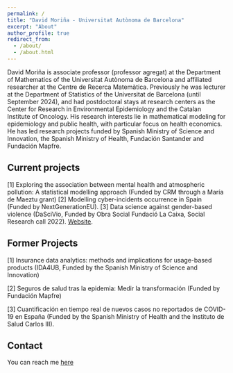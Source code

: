 ```yaml
---
permalink: /
title: "David Moriña - Universitat Autònoma de Barcelona"
excerpt: "About"
author_profile: true
redirect_from: 
  - /about/
  - /about.html
---
```


David Moriña is associate professor (professor agregat) at the Department of Mathematics of the Universitat Autònoma de Barcelona and affiliated researcher at the Centre de Recerca Matemàtica. Previously he was lecturer at the Department of Statistics of the Universitat de Barcelona (until September 2024), and had postdoctoral stays at research centers as the Center for Research in Environmental Epidemiology and the Catalan Institute of Oncology. His research interests lie in mathematical modeling for epidemiology and public health, with particular focus on health economics. He has led research projects funded by Spanish Ministry of Science and Innovation, the Spanish Ministry of Health, Fundación Santander and Fundación Mapfre.

Current projects
------
[1] Exploring the association between mental health and atmospheric pollution: A statistical modelling approach (Funded by CRM through a María de Maeztu grant)
[2] Modelling cyber-incidents occurrence in Spain (Funded by NextGenerationEU).
[3] Data science against gender-based violence (DaSciVio, Funded by Obra Social Fundació La Caixa, Social Research call 2022). [Website](/publications/).

Former Projects
------
[1] Insurance data analytics: methods and implications for usage-based products (IDA4UB, Funded by the Spanish Ministry of Science and Innovation)

[2] Seguros de salud tras la epidemia: Medir la transformación (Funded by Fundación Mapfre)

[3] Cuantificación en tiempo real de nuevos casos no reportados de COVID-19 en España (Funded by the Spanish Ministry of Health and the Instituto de Salud Carlos III).

Contact
------
You can reach me [here](mailto:David.Morina@uab.cat)
